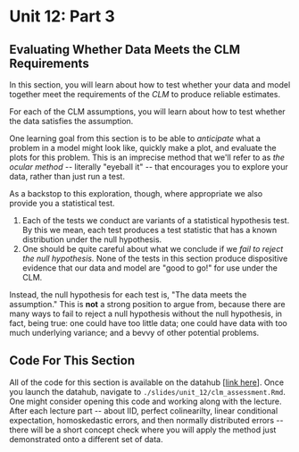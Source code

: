 # Unit 12: Part 3 
## Evaluating Whether Data Meets the CLM Requirements 

In this section, you will learn about how to test whether your data and model together meet the requirements of the *CLM* to produce reliable estimates. 

For each of the CLM assumptions, you will learn about how to test whether the data satisfies the assumption. 

One learning goal from this section is to be able to _anticipate_ what a problem in a model might look like, quickly make a plot, and evaluate the plots for this problem. This is an imprecise method that we'll refer to as _the ocular method_ -- literally "eyeball it" -- that encourages you to explore your data, rather than just run a test. 

As a backstop to this exploration, though, where appropriate we also provide you a statistical test. 

1. Each of the tests we conduct are variants of a statistical hypothesis test. By this we mean, each test produces a test statistic that has a known distribution under the null hypothesis. 
2. One should be quite careful about what we conclude if we *fail to reject the null hypothesis.* None of the tests in this section produce dispositive evidence that our data and model are "good to go!" for use under the CLM. 

Instead, the null hypothesis for each test is, "The data meets the assumption." This is **not** a strong position to argue from, because there are many ways to fail to reject a null hypothesis without the null hypothesis, in fact, being true: one could have too little data; one could have data with too much underlying variance; and a bevvy of other potential problems. 

## Code For This Section 

All of the code for this section is available on the datahub [[link here](https://r.datahub.berkeley.edu/hub/user-redirect/git-pull?repo=https%3A%2F%2Fgithub.com%2Fmids-w203%2Fslides&urlpath=rstudio%2F&branch=master)]. Once you launch the datahub, navigate to `./slides/unit_12/clm_assessment.Rmd`. One might consider opening this code and working along with the lecture. After each lecture part -- about IID, perfect colinearilty, linear conditional expectation, homoskedastic errors, and then normally distributed errors -- there will be a short concept check where you will apply the method just demonstrated onto a different set of data. 


